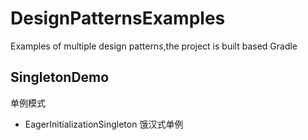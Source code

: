 # DesignPatternsExamples
Examples of multiple design patterns,the project is built based Gradle

## SingletonDemo
单例模式
* EagerInitializationSingleton 饿汉式单例